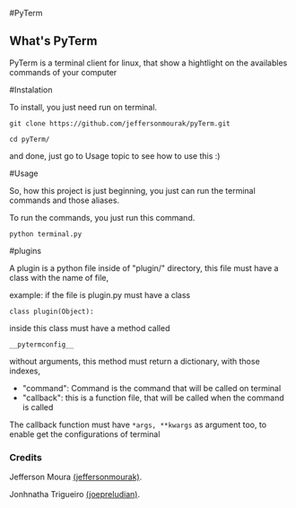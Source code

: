 #PyTerm

## What's PyTerm ##

PyTerm is a terminal client for linux, that show a hightlight on the availables commands of your computer

#Instalation

To install, you just need run on terminal.

``` git clone https://github.com/jeffersonmourak/pyTerm.git ```

``` cd pyTerm/ ```

and done, just go to Usage topic to see how to use this :)

#Usage

So, how this project is just beginning, you just can run the terminal commands and those aliases.

To run the commands, you just run this command.

``` python terminal.py ```

#plugins

A plugin is a python file inside of "plugin/" directory, this file must have a class with the name of file,

example: if the file is plugin.py must have a class 

``` class plugin(Object): ```

inside this class must have a method called 

``` __pytermconfig__ ```

without arguments, this method must return a dictionary, with those indexes, 

- "command": Command is the command that will be called on terminal
- "callback": this is a function file, that will be called when the command is called

The callback function must have ``` *args, **kwargs ``` as argument too, to enable get the configurations of terminal

### Credits ###

Jefferson Moura [(jeffersonmourak)](https://github.com/jeffersonmourak).

Jonhnatha Trigueiro [(joepreludian)](https://github.com/joepreludian).